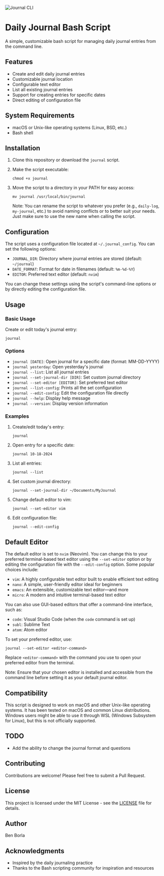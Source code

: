 ![Journal CLI](https://media.dev.to/dynamic/image/width=1000,height=420,fit=cover,gravity=auto,format=auto/https%3A%2F%2Fdev-to-uploads.s3.amazonaws.com%2Fuploads%2Farticles%2Fexvv2fzath1e63zfdx44.png)

# Daily Journal Bash Script

A simple, customizable bash script for managing daily journal entries from the command line.

## Features

- Create and edit daily journal entries
- Customizable journal location
- Configurable text editor
- List all existing journal entries
- Support for creating entries for specific dates
- Direct editing of configuration file

## System Requirements

- macOS or Unix-like operating systems (Linux, BSD, etc.)
- Bash shell

## Installation

1. Clone this repository or download the `journal` script.
2. Make the script executable:

   ```
   chmod +x journal
   ```

3. Move the script to a directory in your PATH for easy access:

   ```
   mv journal /usr/local/bin/journal
   ```

   Note: You can rename the script to whatever you prefer (e.g., `daily-log`, `my-journal`, etc.) to avoid naming conflicts or to better suit your needs. Just make sure to use the new name when calling the script.

## Configuration

The script uses a configuration file located at `~/.journal_config`. You can set the following options:

- `JOURNAL_DIR`: Directory where journal entries are stored (default: `~/journal`)
- `DATE_FORMAT`: Format for date in filenames (default: `%m-%d-%Y`)
- `EDITOR`: Preferred text editor (default: `nvim`)

You can change these settings using the script's command-line options or by directly editing the configuration file.

## Usage

### Basic Usage

Create or edit today's journal entry:

```
journal
```

### Options

- `journal [DATE]`: Open journal for a specific date (format: MM-DD-YYYY)
- `journal yesterday`: Open yesterday's journal
- `journal --list`: List all journal entries
- `journal --set-journal-dir [DIR]`: Set custom journal directory
- `journal --set-editor [EDITOR]`: Set preferred text editor
- `journal --list-config`: Prints all the set configuration
- `journal --edit-config`: Edit the configuration file directly
- `journal --help`: Display help message
- `journal --version`: Display version information

### Examples

1. Create/edit today's entry:

   ```
   journal
   ```

2. Open entry for a specific date:

   ```
   journal 10-18-2024
   ```

3. List all entries:

   ```
   journal --list
   ```

4. Set custom journal directory:

   ```
   journal --set-journal-dir ~/Documents/MyJournal
   ```

5. Change default editor to vim:

   ```
   journal --set-editor vim
   ```

6. Edit configuration file:

   ```
   journal --edit-config
   ```

## Default Editor

The default editor is set to `nvim` (Neovim). You can change this to your preferred terminal-based text editor using the `--set-editor` option or by editing the configuration file with the `--edit-config` option. Some popular choices include:

- `vim`: A highly configurable text editor built to enable efficient text editing
- `nano`: A simple, user-friendly editor ideal for beginners
- `emacs`: An extensible, customizable text editor—and more
- `micro`: A modern and intuitive terminal-based text editor

You can also use GUI-based editors that offer a command-line interface, such as:

- `code`: Visual Studio Code (when the `code` command is set up)
- `subl`: Sublime Text
- `atom`: Atom editor

To set your preferred editor, use:

```
journal --set-editor <editor-command>
```

Replace `<editor-command>` with the command you use to open your preferred editor from the terminal.

Note: Ensure that your chosen editor is installed and accessible from the command line before setting it as your default journal editor.

## Compatibility

This script is designed to work on macOS and other Unix-like operating systems. It has been tested on macOS and common Linux distributions. Windows users might be able to use it through WSL (Windows Subsystem for Linux), but this is not officially supported.

## TODO

- Add the ability to change the journal format and questions

## Contributing

Contributions are welcome! Please feel free to submit a Pull Request.

## License

This project is licensed under the MIT License - see the [LICENSE](LICENSE) file for details.

## Author

Ben Borla

## Acknowledgments

- Inspired by the daily journaling practice
- Thanks to the Bash scripting community for inspiration and resources
